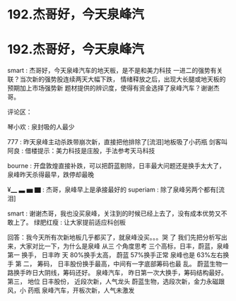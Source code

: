 # 192.杰哥好，今天泉峰汽

# 192.杰哥好，今天泉峰汽

smart : 杰哥好，今天泉峰汽车的地天板，是不是和美力科技 一进二的强势有关联？当次新的强势股连续两天大幅下跌， 情绪释放之后，出现大长腿或地天板的预期加上市场强势新 题材提供的辨识度，使得有资金选择了泉峰汽车？谢谢杰 哥。

评论区：

琴小欢 : 泉封吸的人最少

777 : 昨天泉峰主动杀跌带崩次新，直接把他排除了[流泪]地板吸了小药瓶 剑客叫阿良 : 借楼提示：美力科技是庄股，手法参考天马科技

bourne : 开盘敦煌直接补跌，可以把蔚蓝剔除，日丰最大问题还是换手太大了，泉峰昨天杀得最早，跌停却最晚

¥▁ ▃ ▅ ▇ : 杰哥，泉峰早上是承接最好的 superiam : 除了泉峰另两个都有[流泪]

smart : 谢谢杰哥，我也没买泉峰，关注到的时候已经上去了，没有成本优势又不敢上了。 绿肥红瘦 : 让大家提前适应科创板

回答：我今天所有次新地板几乎都买了，就泉峰没买。。。哭 了 我们先把分析写出来，大家对比一下，为什么是泉峰 从三 个角度思考 三个高标，日丰，蔚蓝，泉峰 第一 换手， 日丰昨 天 80%换手太高， 蔚蓝 57%换手正常 泉峰也是 63%左右换手 第 二， 筹码， 日丰股份换手最高，中间有一字底部筹码也最 乱。 蔚蓝生物一路换手昨日大阴线，筹码还好。 泉峰汽车， 昨日第一次大换手，筹码结构最好。 第三， 地位 日丰股份， 近段次新，人气龙头 蔚蓝生物，选段次新，金力永磁跟风，小 药瓶 泉峰汽车，开板次新，人气未激发